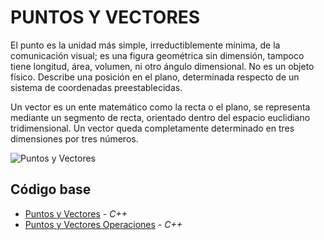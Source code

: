 # PUNTOS Y VECTORES

El punto es la unidad más simple, irreductiblemente mínima, de la comunicación visual; es una figura geométrica
sin dimensión, tampoco tiene longitud, área, volumen, ni otro ángulo dimensional. No es un objeto físico. Describe una
posición en el plano, determinada respecto de un sistema de coordenadas preestablecidas.

Un vector es un ente matemático como la recta o el plano, se representa mediante un segmento de recta, orientado dentro 
del espacio euclidiano tridimensional. Un vector queda completamente determinado en tres dimensiones por tres números.

![Puntos y Vectores](https://www.matesfacil.com/BAC/geometria2D/puntos/G1.png)

## Código base
- [Puntos y Vectores](https://github.com/NatiBilbao/AlgoritmicaII2022/blob/main/Contenido/Capitulo%205/Geometria_computacional/Puntos_y_Vectores/puntosYvectores.cpp) - _C++_
- [Puntos y Vectores Operaciones](https://github.com/NatiBilbao/AlgoritmicaII2022/blob/main/Contenido/Capitulo%205/Geometria_computacional/Puntos_y_Vectores/puntosYvectoresOperaciones.cpp) - _C++_
